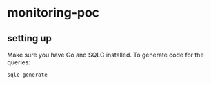 # monitoring-poc

## setting up

Make sure you have Go and SQLC installed. To generate code for the queries:

```sh
sqlc generate
```
